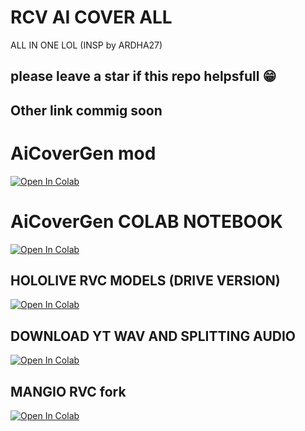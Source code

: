 # RCV AI COVER ALL

ALL IN ONE LOL (INSP by ARDHA27)

## please leave a star if this repo helpsfull 😁


## Other link commig soon





# AiCoverGen mod
[![Open In Colab](https://colab.research.google.com/assets/colab-badge.svg)](https://colab.research.google.com/github/laynz28/RCV-AI-COVER-ALL/blob/main/AICoverGen_colab_mod.ipynb)



# AiCoverGen COLAB NOTEBOOK
[![Open In Colab](https://colab.research.google.com/assets/colab-badge.svg)](https://colab.research.google.com/github/SociallyIneptWeeb/AICoverGen/blob/main/AICoverGen_colab.ipynb)


## HOLOLIVE RVC MODELS (DRIVE VERSION)

[![Open In Colab](https://colab.research.google.com/assets/colab-badge.svg)](https://colab.research.google.com/github/laynz28/RCV-AI-COVER-ALL/blob/main/hololive_rvc_models_v2.ipynb)


## DOWNLOAD YT WAV AND SPLITTING AUDIO 
[![Open In Colab](https://colab.research.google.com/assets/colab-badge.svg)](https://colab.research.google.com/github/laynz28/RCV-AI-COVER-ALL/blob/main/Download_Youtube_WAV_and_Splitting_Audio.ipynb)


## MANGIO RVC fork 
[![Open In Colab](https://colab.research.google.com/assets/colab-badge.svg)](https://colab.research.google.com/github/laynz28/RCV-AI-COVER-ALL/blob/main/RVC_w_crepe_%26_crepe_tiny_(Mangio_RVC_Fork)_(EXPERIMENTAL).ipynb
)

